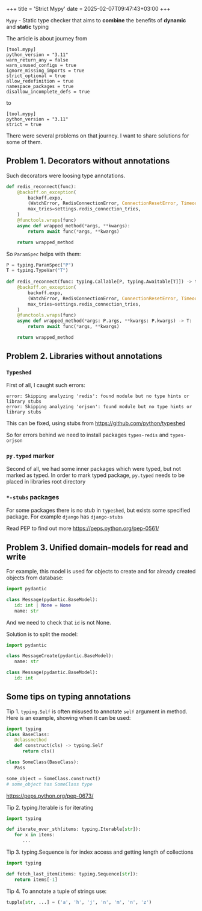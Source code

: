 +++
title = 'Strict Mypy'
date = 2025-02-07T09:47:43+03:00
+++

`Mypy` - Static type checker that aims to **combine** the benefits of **dynamic** and **static** typing

The article is about journey from
```
[tool.mypy]
python_version = "3.11"
warn_return_any = false
warn_unused_configs = true
ignore_missing_imports = true
strict_optional = true
allow_redefinition = true
namespace_packages = true
disallow_incomplete_defs = true
```

to
```
[tool.mypy]
python_version = "3.11"
strict = true
```

There were several problems on that journey. I want to share solutions for some of them.

## Problem 1. Decorators without annotations

Such decorators were loosing type annotations.

```python
def redis_reconnect(func):
    @backoff.on_exception(
        backoff.expo,
        (WatchError, RedisConnectionError, ConnectionResetError, TimeoutError),
        max_tries=settings.redis_connection_tries,
    )
    @functools.wraps(func)
    async def wrapped_method(*args, **kwargs):
        return await func(*args, **kwargs)

    return wrapped_method

```

So `ParamSpec` helps with them:
```python
P = typing.ParamSpec("P")
T = typing.TypeVar("T")
    
def redis_reconnect(func: typing.Callable[P, typing.Awaitable[T]]) -> typing.Callable[P, typing.Awaitable[T]]:
	@backoff.on_exception(  
		backoff.expo,
	    (WatchError, RedisConnectionError, ConnectionResetError, TimeoutError),
	    max_tries=settings.redis_connection_tries,
	)
	@functools.wraps(func)
	async def wrapped_method(*args: P.args, **kwargs: P.kwargs) -> T:
		return await func(*args, **kwargs)

	return wrapped_method
```

## Problem 2. Libraries without annotations

### `Typeshed`

First of all, I caught such errors:
```
error: Skipping analyzing 'redis': found module but no type hints or library stubs
error: Skipping analyzing 'orjson': found module but no type hints or library stubs
```

This can be fixed, using stubs from https://github.com/python/typeshed

So for errors behind we need to install packages `types-redis` and `types-orjson`

### `py.typed` marker

Second of all, we had some inner packages which were typed, but not marked as typed.
In order to mark typed package, `py.typed` needs to be placed in libraries root directory

### `*-stubs` packages

For some packages there is no stub in `typeshed`, but exists some specified package. For example `django` has `django-stubs`

Read PEP to find out more https://peps.python.org/pep-0561/

## Problem 3. Unified domain-models for read and write

For example, this model is used for objects to create and for already created objects from database:
```python
import pydantic

class Message(pydantic.BaseModel):
   id: int | None = None
   name: str
```

And we need to check that `id` is not None.

Solution is to split the model:

```python
import pydantic

class MessageCreate(pydantic.BaseModel):
   name: str

class Message(pydantic.BaseModel):
   id: int
```

## Some tips on typing annotations

Tip 1. `typing.Self` is often misused to annotate `self` argument in method.
Here is an example, showing when it can be used:

```python
import typing
class BaseClass:
   @classmethod
   def construct(cls) -> typing.Self
      return cls()

class SomeClass(BaseClass):
   Pass

some_object = SomeClass.construct()
# some_object has SomeClass type
```
https://peps.python.org/pep-0673/

Tip 2. typing.Iterable is for iterating

```python
import typing

def iterate_over_sth(items: typing.Iterable[str]):
   for x in items:
      ...
```

Tip 3. typing.Sequence is for index access and getting length of collections

```python
import typing

def fetch_last_item(items: typing.Sequence[str]):
   return items[-1]
```

Tip 4. To annotate a tuple of strings use:

```python
tupple[str, ...] = ('a', 'h', 'j', 'n', 'm', 'n', 'z')
```
